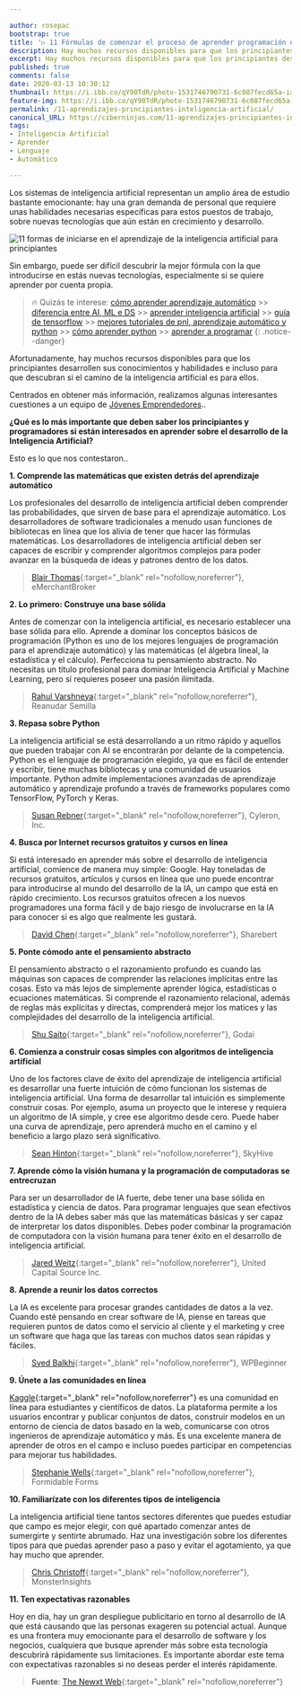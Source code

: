 ```yaml
---

author: rosepac
bootstrap: true
title: '▷ 11 Fórmulas de comenzar el proceso de aprender programación de Inteligencia Artificial para principiantes'
description: Hay muchos recursos disponibles para que los principiantes desarrollen sus conocimientos y habilidades, o incluso descubran si este camino es para ellos..
excerpt: Hay muchos recursos disponibles para que los principiantes desarrollen sus conocimientos y habilidades, o incluso descubran si este camino es para ellos..
published: true
comments: false
date: 2020-03-13 10:30:12
thumbnail: https://i.ibb.co/qY90TdR/photo-1531746790731-6c087fecd65a-ixlib-rb-1-2.jpg
feature-img: https://i.ibb.co/qY90TdR/photo-1531746790731-6c087fecd65a-ixlib-rb-1-2.jpg
permalink: /11-aprendizajes-principiantes-inteligencia-artificial/
canonical_URL: https://ciberninjas.com/11-aprendizajes-principiantes-inteligencia-artificial/
tags:
- Inteligencia Artificial
- Aprender
- Lenguaje
- Automático

---
```


Los sistemas de inteligencia artificial representan un amplio área de estudio bastante emocionante: hay una gran demanda de personal que requiere unas habilidades necesarias específicas para estos puestos de trabajo, sobre nuevas tecnologías que aún están en crecimiento y desarrollo.

![](https://i.ibb.co/qY90TdR/photo-1531746790731-6c087fecd65a-ixlib-rb-1-2.jpg "11 formas de iniciarse en el aprendizaje de la inteligencia artificial para principiantes")

Sin embargo, puede ser difícil descubrir la mejor fórmula con la que introducirse en estás nuevas tecnologías, especialmente si se quiere aprender por cuenta propia.

> 🔥 Quizás te interese: [cómo aprender aprendizaje automático](/que-aprender-sobre-machine-learning-2020/) >> [diferencia entre AI, ML e DS](/diferencias-entre-ai-ml-dl/) >> [aprender inteligencia artificial](/11-aprendizajes-principiantes-inteligencia-artificial/) >> [guía de tensorflow](/tensorflow-guia/) >> [mejores tutoriales de pnl, aprendizaje automático y python](/aprendizaje-automatico-cursos-ingles/) >> [cómo aprender python](/python/) >> [aprender a programar](/programar/)
{: .notice--danger}

Afortunadamente, hay muchos recursos disponibles para que los principiantes desarrollen sus conocimientos y habilidades e incluso para que descubran si el camino de la inteligencia artificial es para ellos.

Centrados en obtener más información, realizamos algunas interesantes cuestiones a un equipo de [Jóvenes Emprendedores](https://yec.co/)..

**¿Qué es lo más importante que deben saber los principiantes y programadores si están interesados en aprender sobre el  desarrollo de la Inteligencia Artificial?**

Esto es lo que nos contestaron..

**1. Comprende las matemáticas que existen detrás del aprendizaje automático**

Los profesionales del desarrollo de inteligencia artificial deben comprender las probabilidades, que sirven de base para el aprendizaje automático. Los desarrolladores de software tradicionales a menudo usan funciones de bibliotecas en línea que los alivia de tener que hacer las fórmulas matemáticas. Los  desarrolladores de inteligencia artificial deben ser capaces de escribir y comprender algoritmos complejos para poder avanzar en la búsqueda de ideas y patrones dentro de los datos.

> [Blair Thomas](https://twitter.com/eMerchantBroker){:target="_blank" rel="nofollow,noreferrer"},  eMerchantBroker

**2. Lo primero: Construye una base sólida**

Antes de comenzar con la  inteligencia artificial, es necesario establecer una base sólida para ello. Aprende a dominar los conceptos básicos de programación (Python es uno de los mejores lenguajes de programación para el aprendizaje automático) y las matemáticas (el álgebra lineal, la estadística y el cálculo). Perfecciona tu pensamiento abstracto. No necesitas un título profesional para dominar Inteligencia Artificial y Machine Learning, pero sí requieres poseer una pasión ilimitada.

> [Rahul Varshneya](https://twitter.com/rahulvarshneya){:target="_blank" rel="nofollow,noreferrer"},  Reanudar Semilla

**3. Repasa sobre Python**

La inteligencia artificial se  está desarrollando a un ritmo rápido y aquellos que pueden trabajar con  AI  se encontrarán por delante de la competencia. Python es el lenguaje de programación elegido, ya que es fácil de entender y escribir, tiene muchas bibliotecas y una comunidad de usuarios importante. Python admite implementaciones avanzadas de aprendizaje automático y aprendizaje profundo a través de frameworks populares como TensorFlow, PyTorch y Keras.

> [Susan Rebner](http://www.linkedin.com/in/susanrebner){:target="_blank" rel="nofollow,noreferrer"},  Cyleron, Inc.

**4. Busca por Internet recursos gratuitos y cursos en línea**

Si está interesado en aprender más sobre el  desarrollo de inteligencia artificial, comience de manera muy simple: Google. Hay toneladas de recursos gratuitos, artículos y cursos en línea que uno puede encontrar para introducirse al mundo del desarrollo de  la IA, un campo que está en rápido crecimiento. Los recursos gratuitos ofrecen a los nuevos programadores una forma fácil y de bajo riesgo de involucrarse en la IA para conocer si es algo que realmente les gustará.

> [David Chen](https://twitter.com/sharebertgg){:target="_blank" rel="nofollow,noreferrer"},  Sharebert 

**5. Ponte cómodo ante el pensamiento abstracto**

El pensamiento abstracto o el razonamiento profundo es cuando las máquinas son capaces de comprender las relaciones implícitas entre las  cosas. Esto va más lejos de simplemente aprender lógica, estadísticas o ecuaciones matemáticas. Si comprende el razonamiento relacional, además de reglas más explícitas y directas, comprenderá mejor los matices y las complejidades del desarrollo de la  inteligencia artificial.

> [Shu Saito](https://www.linkedin.com/in/shu-s-650858b8){:target="_blank" rel="nofollow,noreferrer"},  Godai

**6. Comienza a construir cosas simples con algoritmos de inteligencia artificial**

Uno de los factores clave de éxito del aprendizaje de inteligencia artificial es desarrollar una fuerte intuición de cómo funcionan  los  sistemas de inteligencia artificial. Una forma de desarrollar tal intuición es simplemente construir cosas. Por ejemplo, asuma un proyecto que le interese y requiera un  algoritmo de IA simple, y cree ese algoritmo desde cero. Puede haber una curva de aprendizaje, pero aprenderá mucho en el camino y el beneficio a largo plazo será significativo.

> [Sean Hinton](https://twitter.com/SkyHiveCEO){:target="_blank" rel="nofollow,noreferrer"},  SkyHive

**7. Aprende cómo la visión humana y la programación de computadoras se entrecruzan**

Para ser un desarrollador de IA fuerte, debe tener una base sólida en estadística y ciencia de datos. Para programar lenguajes que sean efectivos dentro de la IA debes saber más que las matemáticas básicas y ser capaz de interpretar los datos disponibles. Debes poder combinar la programación de computadora con la visión humana para tener éxito en el desarrollo de inteligencia artificial.

> [Jared Weitz](https://twitter.com/JaredWeitz){:target="_blank" rel="nofollow,noreferrer"},  United Capital Source Inc.

**8. Aprende a reunir los datos correctos**

La IA es excelente para procesar grandes cantidades de datos a la vez. Cuando esté pensando en crear software de IA, piense en tareas que requieren puntos de datos como el servicio al cliente y el marketing y cree un software que haga que las tareas con muchos datos sean rápidas y fáciles.

> [Syed Balkhi](https://twitter.com/syedbalkhi){:target="_blank" rel="nofollow,noreferrer"},  WPBeginner

**9. Únete a las comunidades en línea**

[Kaggle](https://www.kaggle.com/){:target="_blank" rel="nofollow,noreferrer"} es una comunidad en línea para estudiantes y científicos de datos. La plataforma permite a los usuarios encontrar y publicar conjuntos de datos, construir modelos en un entorno de ciencia de datos basado en la web, comunicarse con otros ingenieros de aprendizaje automático y más. Es una excelente manera de aprender de otros en el campo e incluso puedes participar en competencias para mejorar tus habilidades.

> [Stephanie Wells](https://twitter.com/thestephwells){:target="_blank" rel="nofollow,noreferrer"},  Formidable Forms

**10. Familiarízate con los diferentes tipos de  inteligencia**

La inteligencia artificial tiene tantos sectores diferentes que puedes estudiar que campo es mejor elegir, con qué apartado comenzar antes de sumergirte y sentirte abrumado. Haz una investigación sobre los diferentes tipos para que puedas aprender paso a paso y evitar el agotamiento, ya que hay mucho que aprender.

> [Chris Christoff](https://twitter.com/chriscct7){:target="_blank" rel="nofollow,noreferrer"},  MonsterInsights

**11. Ten expectativas razonables**

Hoy en día, hay un gran despliegue publicitario en torno al desarrollo de IA que está causando que las personas exageren su potencial actual. Aunque es una frontera muy emocionante para el desarrollo de software y los negocios, cualquiera que busque aprender más sobre esta  tecnología  descubrirá rápidamente sus limitaciones. Es  importante  abordar este tema con expectativas razonables si no deseas perder el interés rápidamente.

> **Fuente**\: [The Newxt Web](https://thenextweb.com/podium/2019/09/13/11-ways-novices-can-start-the-process-of-learning-ai-programming/){:target="_blank" rel="nofollow,noreferrer"}